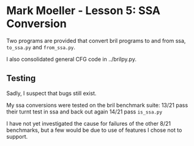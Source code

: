 Mark Moeller - Lesson 5: SSA Conversion
=======================================

Two programs are provided that convert bril programs to and from ssa,
`to_ssa.py` and `from_ssa.py`.

I also consolidated general CFG code in ../brilpy.py.



Testing
-------

Sadly, I suspect that bugs still exist.

My ssa conversions were tested on the bril benchmark suite:
13/21 pass their turnt test in ssa and back out again
14/21 pass `is_ssa.py`

I have not yet investigated the cause for failures of the other 8/21 benchmarks,
but a few would be due to use of features I chose not to support.
